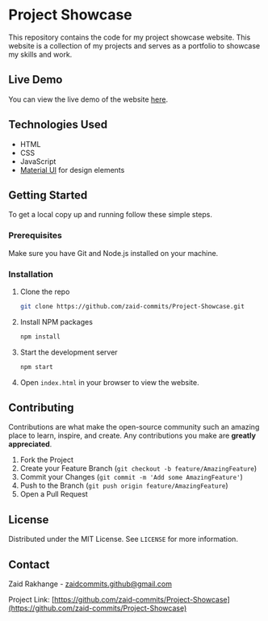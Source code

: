 
# Project Showcase

This repository contains the code for my project showcase website. This website is a collection of my projects and serves as a portfolio to showcase my skills and work.

## Live Demo

You can view the live demo of the website [here](https://projectsofzaid.netlify.app).

## Technologies Used

- HTML
- CSS
- JavaScript
- [Material UI](https://material-ui.com/) for design elements

## Getting Started

To get a local copy up and running follow these simple steps.

### Prerequisites

Make sure you have Git and Node.js installed on your machine.

### Installation

1. Clone the repo
   ```sh
   git clone https://github.com/zaid-commits/Project-Showcase.git
   ```
2. Install NPM packages
   ```sh
   npm install
   ```
3. Start the development server
   ```sh
   npm start
   ```
4. Open `index.html` in your browser to view the website.

## Contributing

Contributions are what make the open-source community such an amazing place to learn, inspire, and create. Any contributions you make are **greatly appreciated**.

1. Fork the Project
2. Create your Feature Branch (`git checkout -b feature/AmazingFeature`)
3. Commit your Changes (`git commit -m 'Add some AmazingFeature'`)
4. Push to the Branch (`git push origin feature/AmazingFeature`)
5. Open a Pull Request

## License

Distributed under the MIT License. See `LICENSE` for more information.

## Contact

Zaid Rakhange - zaidcommits.github@gmail.com

Project Link: [https://github.com/zaid-commits/Project-Showcase](https://github.com/zaid-commits/Project-Showcase)
